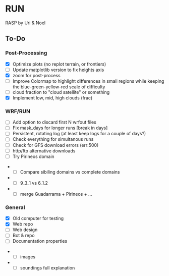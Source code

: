 # RUN
RASP by Uri & Noel

## To-Do
### Post-Processing
- [x] Optimize plots (no replot terrain, or frontiers)
- [ ] Update matplotlib version to fix heights axis
- [x] zoom for post-process
- [ ] Improve Colormap to highlight differences in small regions while keeping the blue-green-yellow-red scale of difficulty
- [ ] cloud fraction to "cloud satellite" or something
- [x] Implement low, mid, high clouds (frac)
### WRF/RUN
- [ ] Add option to discard first N wrfout files
- [ ] Fix mask_days for longer runs [break in days]
- [ ] Persistent, rotating log (at least keep logs for a couple of days?)
- [ ] Check everything for simultanous runs
- [ ] Check for GFS download errors (err:500)
- [ ] http/ftp alternative downloads
- [ ] Try Pirineos domain
- - [ ] Compare sibiling domains vs complete domains
- - [ ] 9_3_1 vs 6_1.2
- - [ ] merge Guadarrama + Pirineos + ...
### General
- [x] Old computer for testing
- [x] Web repo
- [ ] Web design
- [ ] Bot & repo
- [ ] Documentation properties
- - [ ] images
- - [ ] soundings full explanation
